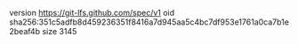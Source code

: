 version https://git-lfs.github.com/spec/v1
oid sha256:351c5adfb8d459236351f8416a7d945aa5c4bc7df953e1761a0ca7b1e2beaf4b
size 3145
